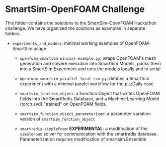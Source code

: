 # SmartSim-OpenFOAM Challenge

This folder contains the solutions to the SmartSim-OpenFOAM Hackathon challenge. We have organized the solutions as examples in separate folders.

* `experiments_and_models`: minimal working examples of OpenFOAM-SmartSim usage

    - `openfoam-smartsim-minimal-example.py`: wraps OpenFOAM's mesh generation and solvere execution into SmartSim Models, packs them into a SmartSim Experiment and runs the models locally and in serial 

    - `openfoam-smartsim-parallel-local-run.py`: defines a SmartSim experiment with a minimal paralel workflow for the pitzDaily case
    
    * `smartsim_function_object`: a Function Object that writes OpenFOAM fields into the SmartRedis Database, and a Machine Learning Model (torch.svd) "trained" on OpenFOAM fields. 

    * `smartsim_function_object_parameterized`: a parameter variation version of `smartsim_function_object` 
    
    * `smartredis-simpleFoam`: **EXPERIMENTAL**: a modification of the `simpleFoam` solver for communication with the smartredis database. Parameterization requires modification of smartsim.Ensemble